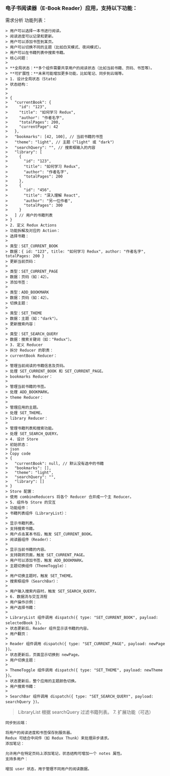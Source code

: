 ### 电子书阅读器（E-Book Reader）应用，支持以下功能：

需求分析
功能列表：

    > 用户可以选择一本书进行阅读。
    > 阅读进度可以记录和更新。
    > 用户可以添加书签到某页。
    > 用户可以切换不同的主题（比如白天模式、夜间模式）。
    > 用户可以在书籍列表中搜索书籍。
    > 核心问题：
    >
    > **全局状态：**多个组件需要共享用户的阅读状态（比如当前书籍、页码、书签等）。
    > **可扩展性：**未来可能增加更多功能，比如笔记、同步到云端等。
    > 1. 设计全局状态（State）
    > 状态结构：
    >
    >
    > {
    >   "currentBook": {
    >     "id": "123",
    >     "title": "如何学习 Redux",
    >     "author": "作者名字",
    >     "totalPages": 200,
    >     "currentPage": 42
    >   },
    >   "bookmarks": [42, 100], // 当前书籍的书签
    >   "theme": "light", // 主题（"light" 或 "dark"）
    >   "searchQuery": "", // 搜索框输入的内容
    >   "library": [
    >     {
    >       "id": "123",
    >       "title": "如何学习 Redux",
    >       "author": "作者名字",
    >       "totalPages": 200
    >     },
    >     {
    >       "id": "456",
    >       "title": "深入理解 React",
    >       "author": "另一位作者",
    >       "totalPages": 300
    >     }
    >   ] // 用户的书籍列表
    > }
    > 2. 定义 Redux Actions
    > 功能拆解及对应的 Action：
    > 选择书籍：
    >
    > 类型：SET_CURRENT_BOOK
    > 数据：{ id: "123", title: "如何学习 Redux", author: "作者名字", totalPages: 200 }
    > 更新当前页码：
    >
    > 类型：SET_CURRENT_PAGE
    > 数据：页码（如：42）。
    > 添加书签：
    >
    > 类型：ADD_BOOKMARK
    > 数据：页码（如：42）。
    > 切换主题：
    >
    > 类型：SET_THEME
    > 数据：主题（如："dark"）。
    > 更新搜索内容：
    >
    > 类型：SET_SEARCH_QUERY
    > 数据：搜索关键词（如："Redux"）。
    > 3. 定义 Reducer
    > 拆分 Reducer 的职责：
    > currentBook Reducer：
    >
    > 管理当前阅读的书籍信息及页码。
    > 处理 SET_CURRENT_BOOK 和 SET_CURRENT_PAGE。
    > bookmarks Reducer：
    >
    > 管理当前书籍的书签。
    > 处理 ADD_BOOKMARK。
    > theme Reducer：
    >
    > 管理应用的主题。
    > 处理 SET_THEME。
    > library Reducer：
    >
    > 管理书籍列表和搜索功能。
    > 处理 SET_SEARCH_QUERY。
    > 4. 设计 Store
    > 初始状态：
    > json
    > Copy code
    > {
    >   "currentBook": null, // 默认没有选中的书籍
    >   "bookmarks": [],
    >   "theme": "light",
    >   "searchQuery": "",
    >   "library": []
    > }
    > Store 配置：
    > 使用 combineReducers 将各个 Reducer 合并成一个主 Reducer。
    > 5. 组件与 Store 的交互
    > 功能组件：
    > 书籍列表组件（LibraryList）：
    >
    > 显示书籍列表。
    > 支持搜索书籍。
    > 用户点击某本书后，触发 SET_CURRENT_BOOK。
    > 阅读器组件（Reader）：
    >
    > 显示当前书籍的内容。
    > 支持跳转页面，触发 SET_CURRENT_PAGE。
    > 用户可以添加书签，触发 ADD_BOOKMARK。
    > 主题切换组件（ThemeToggle）：
    >
    > 用户切换主题时，触发 SET_THEME。
    > 搜索框组件（SearchBar）：
    >
    > 用户输入搜索内容时，触发 SET_SEARCH_QUERY。
    > 6. 数据流与交互流程
    > 用户操作示例：
    > 用户选择书籍：
    >
    > LibraryList 组件调用 dispatch({ type: "SET_CURRENT_BOOK", payload: selectedBook })。
    > 状态更新后，Reader 组件显示该书籍的内容。
    > 用户翻页：
    >
    > Reader 组件调用 dispatch({ type: "SET_CURRENT_PAGE", payload: newPage })。
    > 状态更新后，页面显示切换到 newPage。
    > 用户切换主题：
    >
    > ThemeToggle 组件调用 dispatch({ type: "SET_THEME", payload: newTheme })。
    > 状态更新后，整个应用的主题颜色切换。
    > 用户搜索书籍：
    >
    > SearchBar 组件调用 dispatch({ type: "SET_SEARCH_QUERY", payload: searchQuery })。

> LibraryList 根据 searchQuery 过滤书籍列表。 7. 扩展功能（可选）

    同步到云端：

    将用户的阅读进度和书签保存到服务器。
    Redux 可结合中间件（如 Redux Thunk）来处理异步请求。
    添加笔记：

    允许用户在特定页码上添加笔记，状态结构可增加一个 notes 属性。
    支持多用户：

    增加 user 状态，用于管理不同用户的阅读数据。
